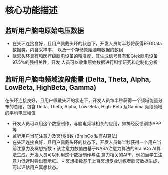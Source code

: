 # 核⼼功能描述

## 监听⽤户脑电原始电压数据 

* 在头环连接良好，且⽤户佩戴头环的状态下，开发⼈员每半秒将获得EEGData数据类，内含采样率， 以及⼀个存储原始脑电数据的数组 
* 赋思头环具有和医疗级脑电设备的精准度，其⽣成信号具有和Gtek脑电设备97.5%的强相关性，开发 ⼈员可以收集原始数据进⾏科学研究和定制化分析

## 监听⽤户脑电频域波段能量 \(Delta, Theta, Alpha, LowBeta, HighBeta, Gamma\) 

在头环连接良好，且⽤户佩戴头环的状态下，开发⼈员每半秒获得⼀个频域能量分布的总结，包含 Delta, Theta, Alpha, Low-Beta, High-Beta 及Gamma 频段频域的平均电压幅值

* 开发⼈员可以⽤这个数据制作，与脑电频域相关的应⽤，如神经反馈训练APP等
* 监听⽤户当前注意⼒及冥想指数 \(BrainCo 私有AI算法\) 
* 在头环连接良好，且⽤户佩戴头环的状态下，开发⼈员每半秒获得⼀个⽤户当前注意⼒及冥想指数 • 该注意⼒数值由基于NASA注意⼒算法的BrainCo AI算法⽣成，开发⼈员可以利⽤这个数据制作与注 意⼒相关的APP，例如当学⽣注意⼒低迷时弹出警示框。 • 冥想指数基于上百冥想专业训练者脑波数据⽣成，可以评估⽤户冥想状态。



